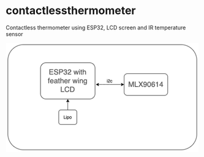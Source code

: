 # contactlessthermometer
Contactless thermometer using ESP32, LCD screen and IR temperature sensor

![Circuit Block Diagram ](circuit.png)
